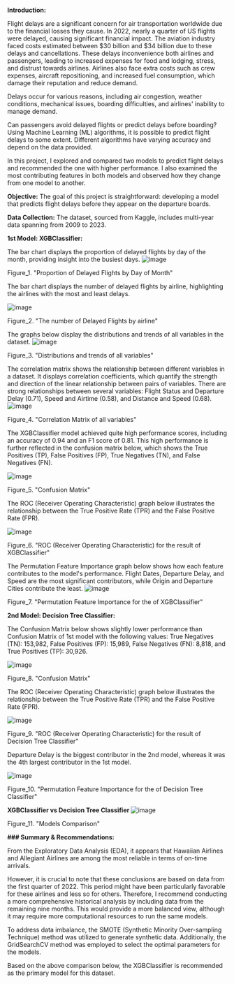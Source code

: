 **Introduction:**

Flight delays are a significant concern for air transportation worldwide due to the financial losses they cause. 
In 2022, nearly a quarter of US flights were delayed, causing significant financial impact. The aviation industry faced costs estimated between $30 billion and $34 billion due to these delays and cancellations. 
These delays inconvenience both airlines and passengers, leading to increased expenses for food and lodging, stress, and distrust towards airlines. 
Airlines also face extra costs such as crew expenses, aircraft repositioning, and increased fuel consumption, which damage their reputation and reduce demand.

Delays occur for various reasons, including air congestion, weather conditions, mechanical issues, boarding difficulties, and airlines' inability to manage demand.

Can passengers avoid delayed flights or predict delays before boarding? Using Machine Learning (ML) algorithms, it is possible to predict flight delays to some extent. Different algorithms have varying accuracy and depend on the data provided.

In this project, I explored and compared two models to predict flight delays and recommended the one with higher performance. I also examined the most contributing features in both models and observed how they change from one model to another.

**Objective:**
The goal of this project is straightforward: developing a model that predicts flight delays before they appear on the departure boards.

**Data Collection:**
The dataset, sourced from Kaggle, includes multi-year data spanning from 2009 to 2023.


**1st Model: XGBClassifier:**

The bar chart displays the proportion of delayed flights by day of the month, providing insight into the busiest days.
![image](https://github.com/SultanMammadov/Flight-Delays-Prediction/assets/126120167/4308526f-23be-4a14-a929-339d986e1605)

Figure_1. "Proportion of Delayed Flights by Day of Month"

The bar chart displays the number of delayed flights by airline, highlighting the airlines with the most and least delays.

![image](https://github.com/SultanMammadov/Flight-Delays-Prediction/assets/126120167/45daadf7-30ec-4725-8c4c-d567689cde74)

Figure_2. "The number of Delayed Flights by airline"

The graphs below display the distributions and trends of all variables in the dataset.
![image](https://github.com/SultanMammadov/Flight-Delays-Prediction/assets/126120167/7c33e5c0-c4c8-4464-a9c5-6c9a379ff4bd)

Figure_3. "Distributions and trends of all variables"

The correlation matrix shows the relationship between different variables in a dataset. 
It displays correlation coefficients, which quantify the strength and direction of the linear relationship between pairs of variables. 
There are strong relationships between several variables: Flight Status and Departure Delay (0.71), Speed and Airtime (0.58), and Distance and Speed (0.68).
![image](https://github.com/SultanMammadov/Flight-Delays-Prediction/assets/126120167/fec406be-6605-4714-baf4-a4cf87d44041)

Figure_4. "Correlation Matrix of all variables"

The XGBClassifier model achieved quite high performance scores, including an accuracy of 0.94 and an F1 score of 0.81. 
This high performance is further reflected in the confusion matrix below, which shows the True Positives (TP), False Positives (FP), True Negatives (TN), and False Negatives (FN).

![image](https://github.com/SultanMammadov/Flight-Delays-Prediction/assets/126120167/33ee2b78-68f4-4289-b834-c8dba14f2f44)

Figure_5. "Confusion Matrix"

The ROC (Receiver Operating Characteristic) graph below illustrates the relationship between the True Positive Rate (TPR) and the False Positive Rate (FPR).

![image](https://github.com/SultanMammadov/Flight-Delays-Prediction/assets/126120167/dd64c538-93fb-461a-8832-f3f8284db542)

Figure_6. "ROC (Receiver Operating Characteristic) for the result of XGBClassifier"

The Permutation Feature Importance graph below shows how each feature contributes to the model's performance. 
Flight Dates, Departure Delay, and Speed are the most significant contributors, while Origin and Departure Cities contribute the least.
![image](https://github.com/SultanMammadov/Flight-Delays-Prediction/assets/126120167/c3e62427-2308-4c10-9a5d-c18f4772b5db)

Figure_7. "Permutation Feature Importance for the of XGBClassifier"


**2nd Model: Decision Tree Classifier:**

The Confusion Matrix below shows slightly lower performance than Confusion Matrix of 1st model with the following values: True Negatives (TN): 153,982, False Positives (FP): 15,989, False Negatives (FN): 8,818, and True Positives (TP): 30,926.

![image](https://github.com/SultanMammadov/Flight-Delays-Prediction/assets/126120167/56bf2bbb-29f0-4442-8ac6-8ac56a68bdb0)

Figure_8. "Confusion Matrix"

The ROC (Receiver Operating Characteristic) graph below illustrates the relationship between the True Positive Rate (TPR) and the False Positive Rate (FPR).

![image](https://github.com/SultanMammadov/Flight-Delays-Prediction/assets/126120167/94a9bf07-1d45-47db-9fa5-b0786263ab26)

Figure_9. "ROC (Receiver Operating Characteristic) for the result of Decision Tree Classifier"

Departure Delay is the biggest contributor in the 2nd model, whereas it was the 4th largest contributor in the 1st model.

![image](https://github.com/SultanMammadov/Flight-Delays-Prediction/assets/126120167/b7e77424-449e-45ec-84b3-7fd7fb9486a4)

Figure_10. "Permutation Feature Importance for the of Decision Tree Classifier"


**XGBClassifier vs Decision Tree Classifier**
![image](https://github.com/SultanMammadov/Flight-Delays-Prediction/assets/126120167/47d84808-5e7a-4899-86e3-591a2ea3e58d)

Figure_11. "Models Comparison"

**### Summary & Recommendations:**

From the Exploratory Data Analysis (EDA), it appears that Hawaiian Airlines and Allegiant Airlines are among the most reliable in terms of on-time arrivals.

However, it is crucial to note that these conclusions are based on data from the first quarter of 2022. This period might have been particularly favorable for these airlines and less so for others. Therefore, I recommend conducting a more comprehensive historical analysis by including data from the remaining nine months. This would provide a more balanced view, although it may require more computational resources to run the same models.

To address data imbalance, the SMOTE (Synthetic Minority Over-sampling Technique) method was utilized to generate synthetic data. Additionally, the GridSearchCV method was employed to select the optimal parameters for the models.

Based on the above comparison below, the XGBClassifier is recommended as the primary model for this dataset.
